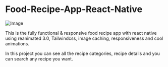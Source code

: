 # Food-Recipe-App-React-Native

![Image](https://cdn.dribbble.com/userupload/9661662/file/original-ce9fa19b4cedbd0c7eae7fd797f86462.png?compress=1&resize=1600x1200)

This is the fully functional & responsive food recipe app with  react native using reanimated 3.0, Tailwindcss, image caching, responsiveness and cool animations.

In this project you can see all the recipe categories, recipe details and you can search any recipe you want. 
 
  
